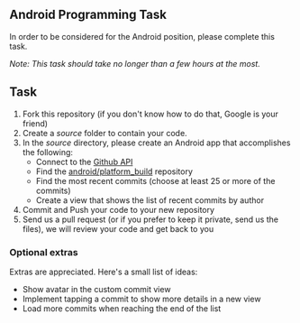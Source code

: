 ## Android Programming Task

In order to be considered for the Android position, please complete this task.

*Note: This task should take no longer than a few hours at the most.*


## Task

1. Fork this repository (if you don't know how to do that, Google is your friend)
2. Create a *source* folder to contain your code. 
3. In the *source* directory, please create an Android app that accomplishes the following:
	- Connect to the [Github API](http://developer.github.com/)
	- Find the [android/platform_build](https://github.com/android/platform_build) repository
	- Find the most recent commits (choose at least 25 or more of the commits)
	- Create a view that shows the list of recent commits by author
4. Commit and Push your code to your new repository
5. Send us a pull request (or if you prefer to keep it private, send us the files), we will review your code and get back to you


### Optional extras
Extras are appreciated. Here's a small list of ideas:
* Show avatar in the custom commit view
* Implement tapping a commit to show more details in a new view
* Load more commits when reaching the end of the list
